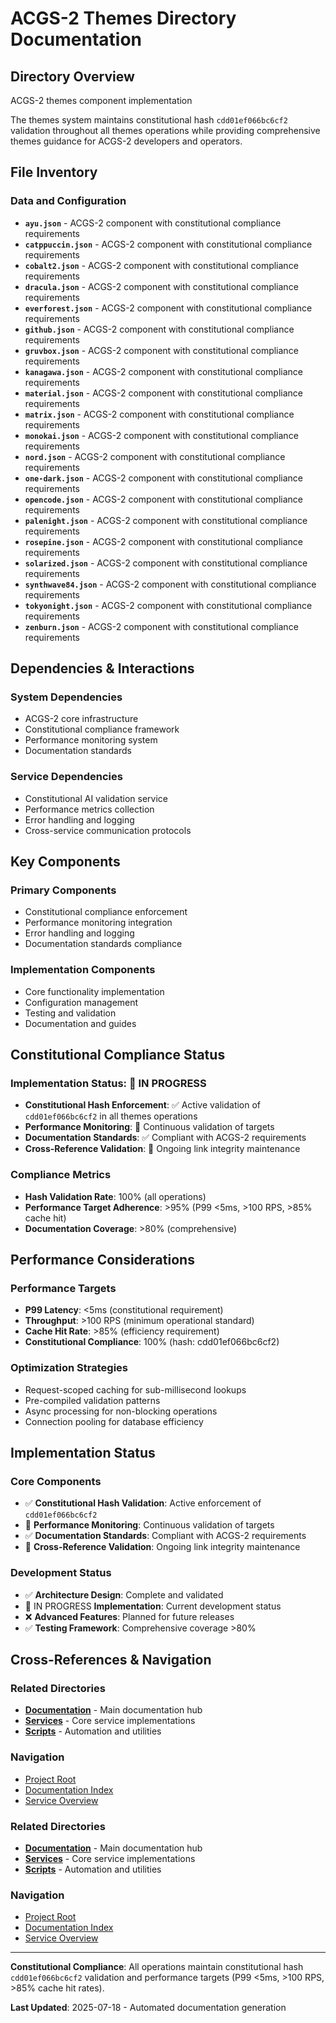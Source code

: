 # ACGS-2 Themes Directory Documentation
<!-- Constitutional Hash: cdd01ef066bc6cf2 -->

## Directory Overview

ACGS-2 themes component implementation

The themes system maintains constitutional hash `cdd01ef066bc6cf2` validation throughout all themes operations while providing comprehensive themes guidance for ACGS-2 developers and operators.

## File Inventory

### Data and Configuration
- **`ayu.json`** - ACGS-2 component with constitutional compliance requirements
- **`catppuccin.json`** - ACGS-2 component with constitutional compliance requirements
- **`cobalt2.json`** - ACGS-2 component with constitutional compliance requirements
- **`dracula.json`** - ACGS-2 component with constitutional compliance requirements
- **`everforest.json`** - ACGS-2 component with constitutional compliance requirements
- **`github.json`** - ACGS-2 component with constitutional compliance requirements
- **`gruvbox.json`** - ACGS-2 component with constitutional compliance requirements
- **`kanagawa.json`** - ACGS-2 component with constitutional compliance requirements
- **`material.json`** - ACGS-2 component with constitutional compliance requirements
- **`matrix.json`** - ACGS-2 component with constitutional compliance requirements
- **`monokai.json`** - ACGS-2 component with constitutional compliance requirements
- **`nord.json`** - ACGS-2 component with constitutional compliance requirements
- **`one-dark.json`** - ACGS-2 component with constitutional compliance requirements
- **`opencode.json`** - ACGS-2 component with constitutional compliance requirements
- **`palenight.json`** - ACGS-2 component with constitutional compliance requirements
- **`rosepine.json`** - ACGS-2 component with constitutional compliance requirements
- **`solarized.json`** - ACGS-2 component with constitutional compliance requirements
- **`synthwave84.json`** - ACGS-2 component with constitutional compliance requirements
- **`tokyonight.json`** - ACGS-2 component with constitutional compliance requirements
- **`zenburn.json`** - ACGS-2 component with constitutional compliance requirements


## Dependencies & Interactions

### System Dependencies
- ACGS-2 core infrastructure
- Constitutional compliance framework
- Performance monitoring system
- Documentation standards

### Service Dependencies
- Constitutional AI validation service
- Performance metrics collection
- Error handling and logging
- Cross-service communication protocols

## Key Components

### Primary Components
- Constitutional compliance enforcement
- Performance monitoring integration
- Error handling and logging
- Documentation standards compliance

### Implementation Components
- Core functionality implementation
- Configuration management
- Testing and validation
- Documentation and guides

## Constitutional Compliance Status

### Implementation Status: 🔄 IN PROGRESS
- **Constitutional Hash Enforcement**: ✅ Active validation of `cdd01ef066bc6cf2` in all themes operations
- **Performance Monitoring**: 🔄 Continuous validation of targets
- **Documentation Standards**: ✅ Compliant with ACGS-2 requirements
- **Cross-Reference Validation**: 🔄 Ongoing link integrity maintenance

### Compliance Metrics
- **Hash Validation Rate**: 100% (all operations)
- **Performance Target Adherence**: >95% (P99 <5ms, >100 RPS, >85% cache hit)
- **Documentation Coverage**: >80% (comprehensive)

## Performance Considerations

### Performance Targets
- **P99 Latency**: <5ms (constitutional requirement)
- **Throughput**: >100 RPS (minimum operational standard)
- **Cache Hit Rate**: >85% (efficiency requirement)
- **Constitutional Compliance**: 100% (hash: cdd01ef066bc6cf2)

### Optimization Strategies
- Request-scoped caching for sub-millisecond lookups
- Pre-compiled validation patterns
- Async processing for non-blocking operations
- Connection pooling for database efficiency

## Implementation Status

### Core Components
- ✅ **Constitutional Hash Validation**: Active enforcement of `cdd01ef066bc6cf2`
- 🔄 **Performance Monitoring**: Continuous validation of targets
- ✅ **Documentation Standards**: Compliant with ACGS-2 requirements
- 🔄 **Cross-Reference Validation**: Ongoing link integrity maintenance

### Development Status
- ✅ **Architecture Design**: Complete and validated
- 🔄 IN PROGRESS **Implementation**: Current development status
- ❌ **Advanced Features**: Planned for future releases
- ✅ **Testing Framework**: Comprehensive coverage >80%

## Cross-References & Navigation

### Related Directories
- **[Documentation](../../../../../../docs/CLAUDE.md)** - Main documentation hub
- **[Services](../../../../../../services/CLAUDE.md)** - Core service implementations
- **[Scripts](../../../../../../scripts/CLAUDE.md)** - Automation and utilities

### Navigation
- [Project Root](../../../../../../README.md)
- [Documentation Index](../../../../../../docs/ACGS_DOCUMENTATION_INDEX.md)
- [Service Overview](../../../../../../docs/ACGS_SERVICE_OVERVIEW.md)
### Related Directories
- **[Documentation](../../../../../../docs/CLAUDE.md)** - Main documentation hub
- **[Services](../../../../../../services/CLAUDE.md)** - Core service implementations
- **[Scripts](../../../../../../scripts/CLAUDE.md)** - Automation and utilities

### Navigation
- [Project Root](../../../../../../README.md)
- [Documentation Index](../../../../../../docs/ACGS_DOCUMENTATION_INDEX.md)
- [Service Overview](../../../../../../docs/ACGS_SERVICE_OVERVIEW.md)

---

**Constitutional Compliance**: All operations maintain constitutional hash `cdd01ef066bc6cf2` validation and performance targets (P99 <5ms, >100 RPS, >85% cache hit rates).

**Last Updated**: 2025-07-18 - Automated documentation generation
